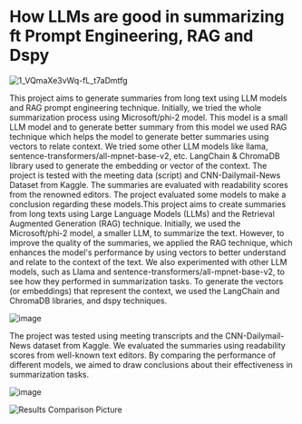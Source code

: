 
# How LLMs are good in summarizing ft Prompt Engineering, RAG and Dspy

   ![1_VQmaXe3vWq-fL_t7aDmtfg](https://github.com/user-attachments/assets/86bb378d-d001-4257-90ad-9ffc77b34f4d)


This project aims to generate summaries from long text using LLM models and RAG prompt engineering technique. Initially, we tried the whole summarization process using Microsoft/phi-2 model. This model is a small LLM model and to generate better summary from this model we used RAG technique which helps the model to generate better summaries using vectors to relate context. We tried some other LLM models like llama, sentence-transformers/all-mpnet-base-v2, etc. LangChain & ChromaDB library used to generate the embedding or vector of the context. The project is tested with the meeting data (script) and CNN-Dailymail-News Dataset from Kaggle. The summaries are evaluated with readability scores from the renowned editors. The project evaluated some models to make a conclusion regarding these models.This project aims to create summaries from long texts using Large Language Models (LLMs) and the Retrieval Augmented Generation (RAG) technique. Initially, we used the Microsoft/phi-2 model, a smaller LLM, to summarize the text. However, to improve the quality of the summaries, we applied the RAG technique, which enhances the model's performance by using vectors to better understand and relate to the context of the text.
We also experimented with other LLM models, such as Llama and sentence-transformers/all-mpnet-base-v2, to see how they performed in summarization tasks. To generate the vectors (or embeddings) that represent the context, we used the LangChain and ChromaDB libraries, and dspy techniques.

   ![image](https://github.com/user-attachments/assets/0a0a0d68-be5e-4c05-808a-3733b321e2f5)


The project was tested using meeting transcripts and the CNN-Dailymail-News dataset from Kaggle. We evaluated the summaries using readability scores from well-known text editors. By comparing the performance of different models, we aimed to draw conclusions about their effectiveness in summarization tasks.

   ![image](https://github.com/user-attachments/assets/8fa891bc-1f0b-43c9-b080-6e972b90c034)


   ![Results Comparison Picture](https://github.com/user-attachments/assets/68d3747f-090e-49f4-a314-5908ce096036)
